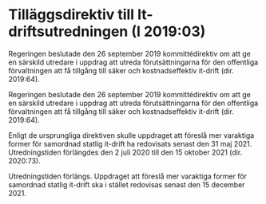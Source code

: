 # Tilläggsdirektiv till It-driftsutredningen (I 2019:03)

Regeringen beslutade den 26 september 2019 kommittédirektiv om att ge en särskild utredare i uppdrag att utreda förutsättningarna för den offentliga förvaltningen att få tillgång till säker och kostnadseffektiv it-drift (dir. 2019:64).

Regeringen beslutade den 26 september 2019 kommittédirektiv om att ge en särskild utredare i uppdrag att utreda förutsättningarna för den offentliga förvaltningen att få tillgång till säker och kostnadseffektiv it-drift (dir. 2019:64).

Enligt de ursprungliga direktiven skulle uppdraget att föreslå
mer varaktiga former för samordnad statlig it-drift ha redovisats senast den 31 maj 2021. Utredningstiden förlängdes den 2 juli 2020 till den
15 oktober 2021 (dir. 2020:73).

Utredningstiden förlängs. Uppdraget att föreslå mer varaktiga former för
samordnad statlig it-drift ska i stället redovisas senast den 15 december 2021.
